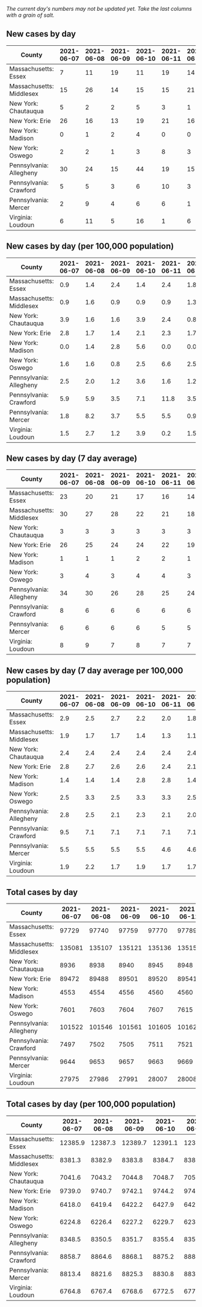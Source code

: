 _The current day's numbers may not be updated yet. Take the last columns with a grain of salt._
## New cases by day

| County | 2021-06-07 | 2021-06-08 | 2021-06-09 | 2021-06-10 | 2021-06-11 | 2021-06-12 | 2021-06-13 |
| --- | --- | --- | --- | --- | --- | --- | --- |
| Massachusetts: Essex | 7 | 11 | 19 | 11 | 19 | 14 | 6 |
| Massachusetts: Middlesex | 15 | 26 | 14 | 15 | 15 | 21 | 10 |
| New York: Chautauqua | 5 | 2 | 2 | 5 | 3 | 1 | 1 |
| New York: Erie | 26 | 16 | 13 | 19 | 21 | 16 | 7 |
| New York: Madison | 0 | 1 | 2 | 4 | 0 | 0 | 2 |
| New York: Oswego | 2 | 2 | 1 | 3 | 8 | 3 | 1 |
| Pennsylvania: Allegheny | 30 | 24 | 15 | 44 | 19 | 15 | 7 |
| Pennsylvania: Crawford | 5 | 5 | 3 | 6 | 10 | 3 | 0 |
| Pennsylvania: Mercer | 2 | 9 | 4 | 6 | 6 | 1 | 2 |
| Virginia: Loudoun | 6 | 11 | 5 | 16 | 1 | 6 | 1 |

## New cases by day (per 100,000 population)

| County | 2021-06-07 | 2021-06-08 | 2021-06-09 | 2021-06-10 | 2021-06-11 | 2021-06-12 | 2021-06-13 |
| --- | --- | --- | --- | --- | --- | --- | --- |
| Massachusetts: Essex | 0.9 | 1.4 | 2.4 | 1.4 | 2.4 | 1.8 | 0.8 |
| Massachusetts: Middlesex | 0.9 | 1.6 | 0.9 | 0.9 | 0.9 | 1.3 | 0.6 |
| New York: Chautauqua | 3.9 | 1.6 | 1.6 | 3.9 | 2.4 | 0.8 | 0.8 |
| New York: Erie | 2.8 | 1.7 | 1.4 | 2.1 | 2.3 | 1.7 | 0.8 |
| New York: Madison | 0.0 | 1.4 | 2.8 | 5.6 | 0.0 | 0.0 | 2.8 |
| New York: Oswego | 1.6 | 1.6 | 0.8 | 2.5 | 6.6 | 2.5 | 0.8 |
| Pennsylvania: Allegheny | 2.5 | 2.0 | 1.2 | 3.6 | 1.6 | 1.2 | 0.6 |
| Pennsylvania: Crawford | 5.9 | 5.9 | 3.5 | 7.1 | 11.8 | 3.5 | 0.0 |
| Pennsylvania: Mercer | 1.8 | 8.2 | 3.7 | 5.5 | 5.5 | 0.9 | 1.8 |
| Virginia: Loudoun | 1.5 | 2.7 | 1.2 | 3.9 | 0.2 | 1.5 | 0.2 |

## New cases by day (7 day average)

| County | 2021-06-07 | 2021-06-08 | 2021-06-09 | 2021-06-10 | 2021-06-11 | 2021-06-12 | 2021-06-13 |
| --- | --- | --- | --- | --- | --- | --- | --- |
| Massachusetts: Essex | 23 | 20 | 21 | 17 | 16 | 14 | 12 |
| Massachusetts: Middlesex | 30 | 27 | 28 | 22 | 21 | 18 | 17 |
| New York: Chautauqua | 3 | 3 | 3 | 3 | 3 | 3 | 3 |
| New York: Erie | 26 | 25 | 24 | 24 | 22 | 19 | 17 |
| New York: Madison | 1 | 1 | 1 | 2 | 2 | 1 | 1 |
| New York: Oswego | 3 | 4 | 3 | 4 | 4 | 3 | 3 |
| Pennsylvania: Allegheny | 34 | 30 | 26 | 28 | 25 | 24 | 22 |
| Pennsylvania: Crawford | 8 | 6 | 6 | 6 | 6 | 6 | 5 |
| Pennsylvania: Mercer | 6 | 6 | 6 | 6 | 5 | 5 | 4 |
| Virginia: Loudoun | 8 | 9 | 7 | 8 | 7 | 7 | 7 |

## New cases by day (7 day average per 100,000 population)

| County | 2021-06-07 | 2021-06-08 | 2021-06-09 | 2021-06-10 | 2021-06-11 | 2021-06-12 | 2021-06-13 |
| --- | --- | --- | --- | --- | --- | --- | --- |
| Massachusetts: Essex | 2.9 | 2.5 | 2.7 | 2.2 | 2.0 | 1.8 | 1.5 |
| Massachusetts: Middlesex | 1.9 | 1.7 | 1.7 | 1.4 | 1.3 | 1.1 | 1.1 |
| New York: Chautauqua | 2.4 | 2.4 | 2.4 | 2.4 | 2.4 | 2.4 | 2.4 |
| New York: Erie | 2.8 | 2.7 | 2.6 | 2.6 | 2.4 | 2.1 | 1.9 |
| New York: Madison | 1.4 | 1.4 | 1.4 | 2.8 | 2.8 | 1.4 | 1.4 |
| New York: Oswego | 2.5 | 3.3 | 2.5 | 3.3 | 3.3 | 2.5 | 2.5 |
| Pennsylvania: Allegheny | 2.8 | 2.5 | 2.1 | 2.3 | 2.1 | 2.0 | 1.8 |
| Pennsylvania: Crawford | 9.5 | 7.1 | 7.1 | 7.1 | 7.1 | 7.1 | 5.9 |
| Pennsylvania: Mercer | 5.5 | 5.5 | 5.5 | 5.5 | 4.6 | 4.6 | 3.7 |
| Virginia: Loudoun | 1.9 | 2.2 | 1.7 | 1.9 | 1.7 | 1.7 | 1.7 |

## Total cases by day

| County | 2021-06-07 | 2021-06-08 | 2021-06-09 | 2021-06-10 | 2021-06-11 | 2021-06-12 | 2021-06-13 |
| --- | --- | --- | --- | --- | --- | --- | --- |
| Massachusetts: Essex | 97729 | 97740 | 97759 | 97770 | 97789 | 97803 | 97809 |
| Massachusetts: Middlesex | 135081 | 135107 | 135121 | 135136 | 135151 | 135172 | 135182 |
| New York: Chautauqua | 8936 | 8938 | 8940 | 8945 | 8948 | 8949 | 8950 |
| New York: Erie | 89472 | 89488 | 89501 | 89520 | 89541 | 89557 | 89564 |
| New York: Madison | 4553 | 4554 | 4556 | 4560 | 4560 | 4560 | 4562 |
| New York: Oswego | 7601 | 7603 | 7604 | 7607 | 7615 | 7618 | 7619 |
| Pennsylvania: Allegheny | 101522 | 101546 | 101561 | 101605 | 101624 | 101639 | 101646 |
| Pennsylvania: Crawford | 7497 | 7502 | 7505 | 7511 | 7521 | 7524 | 7524 |
| Pennsylvania: Mercer | 9644 | 9653 | 9657 | 9663 | 9669 | 9670 | 9672 |
| Virginia: Loudoun | 27975 | 27986 | 27991 | 28007 | 28008 | 28014 | 28015 |

## Total cases by day (per 100,000 population)

| County | 2021-06-07 | 2021-06-08 | 2021-06-09 | 2021-06-10 | 2021-06-11 | 2021-06-12 | 2021-06-13 |
| --- | --- | --- | --- | --- | --- | --- | --- |
| Massachusetts: Essex | 12385.9 | 12387.3 | 12389.7 | 12391.1 | 12393.5 | 12395.3 | 12396.0 |
| Massachusetts: Middlesex | 8381.3 | 8382.9 | 8383.8 | 8384.7 | 8385.6 | 8386.9 | 8387.5 |
| New York: Chautauqua | 7041.6 | 7043.2 | 7044.8 | 7048.7 | 7051.1 | 7051.8 | 7052.6 |
| New York: Erie | 9739.0 | 9740.7 | 9742.1 | 9744.2 | 9746.5 | 9748.2 | 9749.0 |
| New York: Madison | 6418.0 | 6419.4 | 6422.2 | 6427.9 | 6427.9 | 6427.9 | 6430.7 |
| New York: Oswego | 6224.8 | 6226.4 | 6227.2 | 6229.7 | 6236.2 | 6238.7 | 6239.5 |
| Pennsylvania: Allegheny | 8348.5 | 8350.5 | 8351.7 | 8355.4 | 8356.9 | 8358.2 | 8358.7 |
| Pennsylvania: Crawford | 8858.7 | 8864.6 | 8868.1 | 8875.2 | 8887.0 | 8890.6 | 8890.6 |
| Pennsylvania: Mercer | 8813.4 | 8821.6 | 8825.3 | 8830.8 | 8836.3 | 8837.2 | 8839.0 |
| Virginia: Loudoun | 6764.8 | 6767.4 | 6768.6 | 6772.5 | 6772.8 | 6774.2 | 6774.5 |
